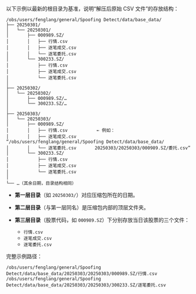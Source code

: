 以下示例以最新的根目录为基准，说明“解压后原始 CSV 文件”的存放结构：

```
/obs/users/fenglang/general/Spoofing Detect/data/base_data/
├── 20250301/
│   └── 20250301/
│       ├── 000989.SZ/
│       │   ├── 行情.csv
│       │   ├── 逐笔成交.csv
│       │   └── 逐笔委托.csv
│       └── 300233.SZ/
│           ├── 行情.csv
│           ├── 逐笔成交.csv
│           └── 逐笔委托.csv
│
├── 20250302/
│   └── 20250302/
│       ├── 000989.SZ/…
│       └── 300233.SZ/…
│
├── 20250303/
│   └── 20250303/
│       ├── 000989.SZ/
│       │   ├── 行情.csv           ← 例如：
│       │   ├── 逐笔成交.csv       “/obs/users/fenglang/general/Spoofing Detect/data/base_data/
│       │   └── 逐笔委托.csv       20250303/20250303/000989.SZ/委托.csv”
│       └── 300233.SZ/
│           ├── 行情.csv
│           ├── 逐笔成交.csv
│           └── 逐笔委托.csv
│
└── …（其余日期，目录结构相同）
```

* **第一层目录**（如 `20250303/`）对应压缩包所在的日期。
* **第二层目录**（与第一层同名）是压缩包内部的顶层文件夹。
* **第三层目录**（股票代码，如 `000989.SZ`）下分别存放当日该股票的三个文件：

  * `行情.csv`
  * `逐笔成交.csv`
  * `逐笔委托.csv`

完整示例路径：

```
/obs/users/fenglang/general/Spoofing Detect/data/base_data/20250303/20250303/000989.SZ/行情.csv
/obs/users/fenglang/general/Spoofing Detect/data/base_data/20250303/20250303/300233.SZ/逐笔委托.csv
```
